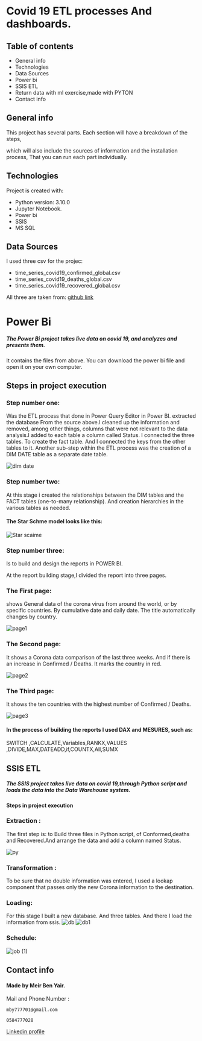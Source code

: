 
# Covid 19 ETL processes And dashboards. 


## Table of contents
* General info
* Technologies
* Data Sources
* Power bi
* SSIS ETL
* Return data with ml exercise,made with PYTON
* Contact info


## General info
This project has several parts. Each section will have a breakdown of the steps, 


which will also include the sources of information and the installation process, That you can run each part individually.
	
## Technologies
Project is created with:
* Python version: 3.10.0
* Jupyter Notebook.
* Power bi
* SSIS
* MS SQL	

## Data Sources
I used three csv for the projec:

* time_series_covid19_confirmed_global.csv
* time_series_covid19_deaths_global.csv
* time_series_covid19_recovered_global.csv

All three are taken from:
[github link](https://github.com/CSSEGISandData/COVID-19/tree/master/csse_covid_19_data/csse_covid_19_time_series)


# Power Bi
##### The Power Bi project takes live data on covid 19, and analyzes and presents them.
It contains the files from above.
You can download the power bi file and open it on your own computer.

## Steps in project execution
### Step number one: 
Was the ETL process that done in Power Query Editor in Power BI. extracted the database From the source above.I cleaned up the information and removed, among other things, columns that were not relevant to the data analysis.I added to each table a column called Status.
I connected the three tables. To create the fact table. And I connected the keys from the other tables to it.
Another sub-step within the ETL process was the creation of a DIM DATE table as a separate date table.

![dim date](https://user-images.githubusercontent.com/93455805/141657326-8c401f3a-6be3-4e8f-8bea-fc616f309cb5.JPG)

### Step number two:
At this stage i created the relationships between the DIM tables and the FACT tables (one-to-many relationship). And creation hierarchies in the various tables as needed. 
#### The Star Schme model looks like this:
![Star scaime](https://user-images.githubusercontent.com/93455805/141657535-2960adf2-a9ec-4c90-bcbe-7fc2ae8fdad2.JPG)
### Step number three:
Is to build and design the reports in POWER BI.

At the report building stage,I divided the report into three pages.
### The First page: 
shows General data of the corona virus from around the world, or by specific countries. By cumulative date and daily date.
The title automatically changes by country.

![page1](https://user-images.githubusercontent.com/93455805/141700624-0e92b085-59dc-4e3c-b4ca-f0b8a3c5b88e.JPG)

### The Second page:
It shows a Corona data comparison of the last three weeks. And if there is an increase in Confirmed / Deaths. It marks the country in red.

![page2](https://user-images.githubusercontent.com/93455805/141700620-39f3c0f3-a2fa-4c8d-848f-fc2931f57838.JPG)


### The Third page:
It shows the ten countries with the highest number of Confirmed / Deaths.

![page3](https://user-images.githubusercontent.com/93455805/141700623-c2bb6882-169a-427a-9bb6-2df3e1f6513a.JPG)

#### In the process of building the reports I used DAX  and MESURES, such as:
SWITCH ,CALCULATE,Variables,RANKX,VALUES
,DIVIDE,MAX,DATEADD,if,COUNTX,All,SUMX



## SSIS ETL
##### The SSIS project takes live data on covid 19,through Python script and loads the data into the Data Warehouse system.

#### Steps in project execution

### Extraction :
The first step is: to Build three files in Python script, of Conformed,deaths and Recovered.And arrange the data and add a column named Status.

![py](https://user-images.githubusercontent.com/93455805/141704618-b308be3b-e93c-4e14-a14f-3547548a38e8.JPG)

### Transformation :
To be sure that no double information was entered, I used a lookap component that passes only the new Corona information to the destination.

### Loading:
For this stage I built a new database. And three tables. And there I load the information from ssis. 
![db](https://user-images.githubusercontent.com/93455805/141704619-9d01cd9c-0568-4f77-9f45-14245caf193c.JPG)
![db1](https://user-images.githubusercontent.com/93455805/141704613-abfd296f-2b27-471b-8a93-0ff123d59680.JPG)

### Schedule:


![job (1)](https://user-images.githubusercontent.com/93455805/141704616-12272944-fc56-434a-bfb9-181d29af3047.JPG)

## Contact info

#### Made by Meir Ben Yair.


Mail and Phone Number : 
```
mby777701@gmail.com
```
```
0584777028
```
[Linkedin profile](https://www.linkedin.com/in/meir-ben-yair-63a218225/)



